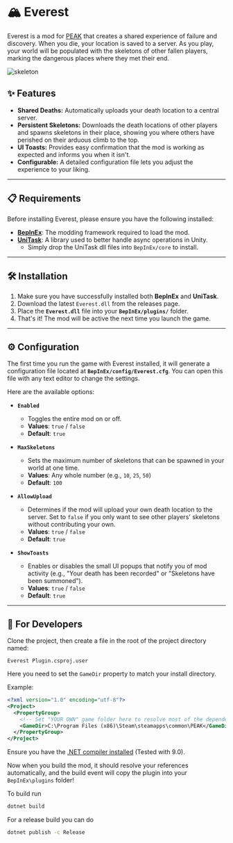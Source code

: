 # 🏔️ Everest

Everest is a mod for [PEAK](https://store.steampowered.com/app/3527290/PEAK/) that creates a shared experience of failure and discovery. When you die, your location is saved to a server. As you play, your world will be populated with the skeletons of other fallen players, marking the dangerous places where they met their end.

![skeleton](https://github.com/user-attachments/assets/f1c7b164-2810-4e42-946a-b7a7e4f9706b)

## ✨ Features

- **Shared Deaths:** Automatically uploads your death location to a central server.
- **Persistent Skeletons:** Downloads the death locations of other players and spawns skeletons in their place, showing you where others have perished on their arduous climb to the top.
- **UI Toasts:** Provides easy confirmation that the mod is working as expected and informs you when it isn't.
- **Configurable:** A detailed configuration file lets you adjust the experience to your liking.

---

## 📋 Requirements

Before installing Everest, please ensure you have the following installed:

- **[BepInEx](https://github.com/BepInEx/BepInEx)**: The modding framework required to load the mod.
- **[UniTask](https://github.com/Cysharp/UniTask)**: A library used to better handle async operations in Unity.
  - Simply drop the UniTask dll files into `BepInEx/core` to install.

---

## 🛠️ Installation

1.  Make sure you have successfully installed both **BepInEx** and **UniTask**.
2.  Download the latest `Everest.dll` from the releases page.
3.  Place the **`Everest.dll`** file into your **`BepInEx/plugins/`** folder.
4.  That's it! The mod will be active the next time you launch the game.

---

## ⚙️ Configuration

The first time you run the game with Everest installed, it will generate a configuration file located at **`BepInEx/config/Everest.cfg`**. You can open this file with any text editor to change the settings.

Here are the available options:

- **`Enabled`**

  - Toggles the entire mod on or off.
  - **Values**: `true` / `false`
  - **Default**: `true`

- **`MaxSkeletons`**

  - Sets the maximum number of skeletons that can be spawned in your world at one time.
  - **Values**: Any whole number (e.g., `10`, `25`, `50`)
  - **Default**: `100`

- **`AllowUpload`**

  - Determines if the mod will upload your own death location to the server. Set to `false` if you only want to see other players' skeletons without contributing your own.
  - **Values**: `true` / `false`
  - **Default**: `true`

- **`ShowToasts`**
  - Enables or disables the small UI popups that notify you of mod activity (e.g., "Your death has been recorded" or "Skeletons have been summoned").
  - **Values**: `true` / `false`
  - **Default**: `true`

---

## 🔧 For Developers

Clone the project, then create a file in the root of the project directory named:

`Everest Plugin.csproj.user`

Here you need to set the `GameDir` property to match your install directory.

Example:

```xml
<?xml version="1.0" encoding="utf-8"?>
<Project>
  <PropertyGroup>
    <!-- Set "YOUR OWN" game folder here to resolve most of the dependency paths! -->
    <GameDir>C:\Program Files (x86)\Steam\steamapps\common\PEAK</GameDir>
  </PropertyGroup>
</Project>
```

Ensure you have the [.NET compiler installed](https://dotnet.microsoft.com/) (Tested with 9.0).

Now when you build the mod, it should resolve your references automatically, and the build event will copy the plugin into your `BepInEx\plugins` folder!

To build run

```bash
dotnet build
```

For a release build you can do

```bash
dotnet publish -c Release
```
